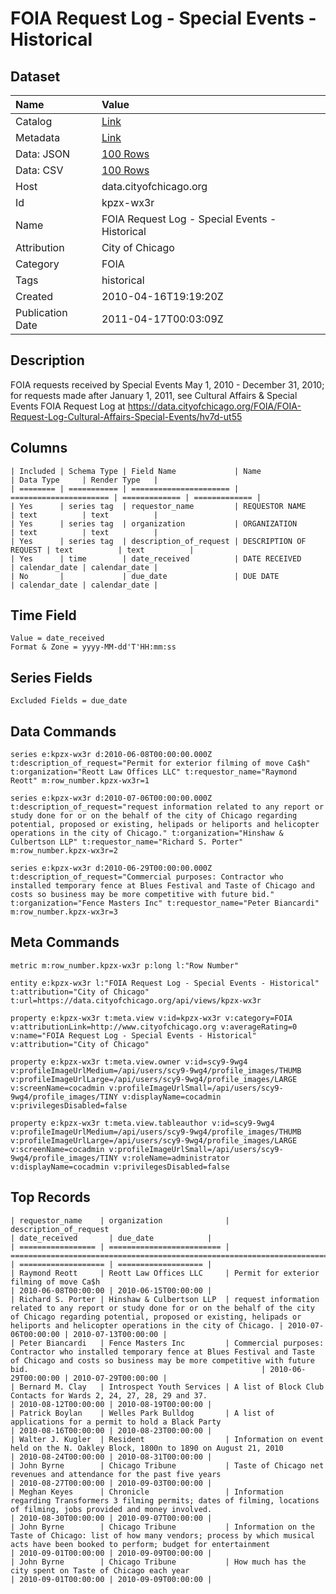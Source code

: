 # FOIA Request Log - Special Events - Historical

## Dataset

| Name | Value |
| :--- | :---- |
| Catalog | [Link](https://catalog.data.gov/dataset/foia-request-log-special-events-1f71b) |
| Metadata | [Link](https://data.cityofchicago.org/api/views/kpzx-wx3r) |
| Data: JSON | [100 Rows](https://data.cityofchicago.org/api/views/kpzx-wx3r/rows.json?max_rows=100) |
| Data: CSV | [100 Rows](https://data.cityofchicago.org/api/views/kpzx-wx3r/rows.csv?max_rows=100) |
| Host | data.cityofchicago.org |
| Id | kpzx-wx3r |
| Name | FOIA Request Log - Special Events - Historical |
| Attribution | City of Chicago |
| Category | FOIA |
| Tags | historical |
| Created | 2010-04-16T19:19:20Z |
| Publication Date | 2011-04-17T00:03:09Z |

## Description

FOIA requests received by Special Events May 1, 2010 - December 31, 2010; for requests made after January 1, 2011, see Cultural Affairs & Special Events FOIA Request Log at https://data.cityofchicago.org/FOIA/FOIA-Request-Log-Cultural-Affairs-Special-Events/hv7d-ut55

## Columns

```ls
| Included | Schema Type | Field Name             | Name                   | Data Type     | Render Type   |
| ======== | =========== | ====================== | ====================== | ============= | ============= |
| Yes      | series tag  | requestor_name         | REQUESTOR NAME         | text          | text          |
| Yes      | series tag  | organization           | ORGANIZATION           | text          | text          |
| Yes      | series tag  | description_of_request | DESCRIPTION OF REQUEST | text          | text          |
| Yes      | time        | date_received          | DATE RECEIVED          | calendar_date | calendar_date |
| No       |             | due_date               | DUE DATE               | calendar_date | calendar_date |
```

## Time Field

```ls
Value = date_received
Format & Zone = yyyy-MM-dd'T'HH:mm:ss
```

## Series Fields

```ls
Excluded Fields = due_date
```

## Data Commands

```ls
series e:kpzx-wx3r d:2010-06-08T00:00:00.000Z t:description_of_request="Permit for exterior filming of move Ca$h" t:organization="Reott Law Offices LLC" t:requestor_name="Raymond Reott" m:row_number.kpzx-wx3r=1

series e:kpzx-wx3r d:2010-07-06T00:00:00.000Z t:description_of_request="request information related to any report or study done for or on the behalf of the city of Chicago regarding potential, proposed or existing, helipads or heliports and helicopter operations in the city of Chicago." t:organization="Hinshaw & Culbertson LLP" t:requestor_name="Richard S. Porter" m:row_number.kpzx-wx3r=2

series e:kpzx-wx3r d:2010-06-29T00:00:00.000Z t:description_of_request="Commercial purposes: Contractor who installed temporary fence at Blues Festival and Taste of Chicago and costs so business may be more competitive with future bid." t:organization="Fence Masters Inc" t:requestor_name="Peter Biancardi" m:row_number.kpzx-wx3r=3
```

## Meta Commands

```ls
metric m:row_number.kpzx-wx3r p:long l:"Row Number"

entity e:kpzx-wx3r l:"FOIA Request Log - Special Events - Historical" t:attribution="City of Chicago" t:url=https://data.cityofchicago.org/api/views/kpzx-wx3r

property e:kpzx-wx3r t:meta.view v:id=kpzx-wx3r v:category=FOIA v:attributionLink=http://www.cityofchicago.org v:averageRating=0 v:name="FOIA Request Log - Special Events - Historical" v:attribution="City of Chicago"

property e:kpzx-wx3r t:meta.view.owner v:id=scy9-9wg4 v:profileImageUrlMedium=/api/users/scy9-9wg4/profile_images/THUMB v:profileImageUrlLarge=/api/users/scy9-9wg4/profile_images/LARGE v:screenName=cocadmin v:profileImageUrlSmall=/api/users/scy9-9wg4/profile_images/TINY v:displayName=cocadmin v:privilegesDisabled=false

property e:kpzx-wx3r t:meta.view.tableauthor v:id=scy9-9wg4 v:profileImageUrlMedium=/api/users/scy9-9wg4/profile_images/THUMB v:profileImageUrlLarge=/api/users/scy9-9wg4/profile_images/LARGE v:screenName=cocadmin v:profileImageUrlSmall=/api/users/scy9-9wg4/profile_images/TINY v:roleName=administrator v:displayName=cocadmin v:privilegesDisabled=false
```

## Top Records

```ls
| requestor_name    | organization              | description_of_request                                                                                                                                                                                                 | date_received       | due_date            | 
| ================= | ========================= | ====================================================================================================================================================================================================================== | =================== | =================== | 
| Raymond Reott     | Reott Law Offices LLC     | Permit for exterior filming of move Ca$h                                                                                                                                                                               | 2010-06-08T00:00:00 | 2010-06-15T00:00:00 | 
| Richard S. Porter | Hinshaw & Culbertson LLP  | request information related to any report or study done for or on the behalf of the city of Chicago regarding potential, proposed or existing, helipads or heliports and helicopter operations in the city of Chicago. | 2010-07-06T00:00:00 | 2010-07-13T00:00:00 | 
| Peter Biancardi   | Fence Masters Inc         | Commercial purposes: Contractor who installed temporary fence at Blues Festival and Taste of Chicago and costs so business may be more competitive with future bid.                                                    | 2010-06-29T00:00:00 | 2010-07-29T00:00:00 | 
| Bernard M. Clay   | Introspect Youth Services | A list of Block Club Contacts for Wards 2, 24, 27, 28, 29 and 37.                                                                                                                                                      | 2010-08-12T00:00:00 | 2010-08-19T00:00:00 | 
| Patrick Boylan    | Welles Park Bulldog       | A list of applications for a permit to hold a Black Party                                                                                                                                                              | 2010-08-16T00:00:00 | 2010-08-23T00:00:00 | 
| Walter J. Kugler  | Resident                  | Information on event held on the N. Oakley Block, 1800n to 1890 on August 21, 2010                                                                                                                                     | 2010-08-24T00:00:00 | 2010-08-31T00:00:00 | 
| John Byrne        | Chicago Tribune           | Taste of Chicago net revenues and attendance for the past five years                                                                                                                                                   | 2010-08-27T00:00:00 | 2010-09-03T00:00:00 | 
| Meghan Keyes      | Chronicle                 | Information regarding Transformers 3 filming permits; dates of filming, locations of filming, jobs provided and money involved.                                                                                        | 2010-08-30T00:00:00 | 2010-09-07T00:00:00 | 
| John Byrne        | Chicago Tribune           | Information on the Taste of Chicago: list of how many vendors; process by which musical acts have been booked to perform; budget for entertainment                                                                     | 2010-09-01T00:00:00 | 2010-09-09T00:00:00 | 
| John Byrne        | Chicago Tribune           | How much has the city spent on Taste of Chicago each year                                                                                                                                                              | 2010-09-01T00:00:00 | 2010-09-09T00:00:00 | 
```